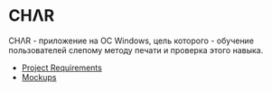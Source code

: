 # CHΛR
CHΛR - приложение на ОС Windows, цель которого - обучение пользователей слепому методу печати и проверка этого навыка.
+ [Project Requirements](https://github.com/650501student/CHAR/blob/master/docs/ProjectRequirements.md)
+ [Mockups](https://github.com/650501student/CHAR/tree/master/docs/mockups)
